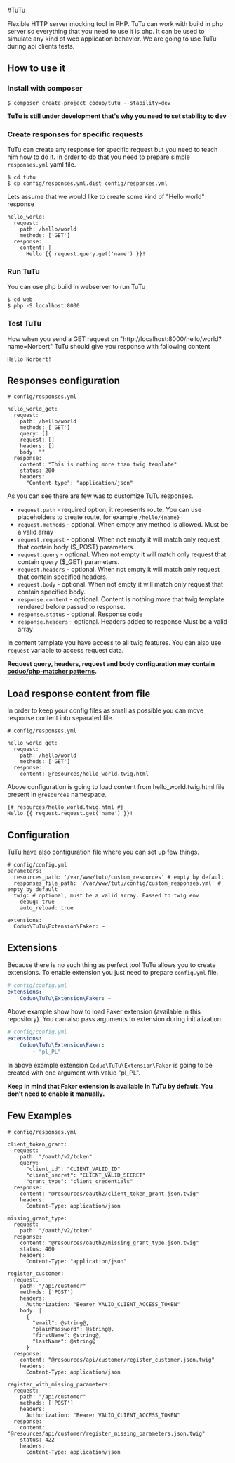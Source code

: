 #TuTu

Flexible HTTP server mocking tool in PHP. TuTu can work with build in php server so everything that you need to use it is php.
It can be used to simulate any kind of web application behavior. We are going to use TuTu during api clients tests.

## How to use it

### Install with composer

```
$ composer create-project coduo/tutu --stability=dev
```

**TuTu is still under development that's why you need to set stability to dev**

### Create responses for specific requests

TuTu can create any response for specific request but you need to teach him how to do it.
In order to do that you need to prepare simple ``responses.yml`` yaml file.

```
$ cd tutu
$ cp config/responses.yml.dist config/responses.yml
```

Lets assume that we would like to create some kind of "Hello world" response

```
hello_world:
  request:
    path: /hello/world
    methods: ['GET']
  response:
    content: |
      Hello {{ request.query.get('name') }}!
```

### Run TuTu

You can use php build in webserver to run TuTu

```
$ cd web
$ php -S localhost:8000
```

### Test TuTu

How when you send a GET request on "http://localhost:8000/hello/world?name=Norbert" TuTu should give you response
with following content

```Hello Norbert!```

## Responses configuration

```
# config/responses.yml

hello_world_get:
  request:
    path: /hello/world
    methods: ['GET']
    query: []
    request: []
    headers: []
    body: ""
  response:
    content: "This is nothing more than twig template"
    status: 200
    headers:
      "Content-type": "application/json"
```

As you can see there are few was to customize TuTu responses.

* ``request.path`` - required option, it represents route. You can use placeholders to create route, for example ``/hello/{name}``
* ``request.methods`` - optional. When empty any method is allowed. Must be a valid array
* ``request.request`` - optional. When not empty it will match only request that contain body ($_POST) parameters.
* ``request.query`` - optional. When not empty it will match only request that contain query ($_GET) parameters.
* ``request.headers`` - optional. When not empty it will match only request that contain specified headers.
* ``request.body`` - optional. When not empty it will match only request that contain specified body.
* ``response.content`` - optional. Content is nothing more that twig template rendered before passed to response.
* ``response.status`` - optional. Response code
* ``response.headers`` - optional. Headers added to response Must be a valid array

In content template you have access to all twig features. You can also use ``request`` variable to access request data.

**Request query, headers, request and body configuration may contain [coduo/php-matcher patterns](https://github.com/coduo/php-matcher#available-patterns).**

## Load response content from file

In order to keep your config files as small as possible you can move response content into separated file.

```
# config/responses.yml

hello_world_get:
  request:
    path: /hello/world
    methods: ['GET']
  response:
    content: @resources/hello_world.twig.html
```

Above configuration is going to load content from hello_world.twig.html file present in ``@resources`` namespace.

```
{# resources/hello_world.twig.html #}
Hello {{ request.request.get('name') }}!
```

## Configuration
TuTu have also configuration file where you can set up few things.
```
# config/config.yml
parameters:
  resources_path: '/var/www/tutu/custom_resources' # empty by default
  responses_file_path: '/var/www/tutu/config/custom_responses.yml' # empty by default
  twig: # optional, must be a valid array. Passed to twig env
    debug: true
    auto_reload: true

extensions:
  Coduo\TuTu\Extension\Faker: ~
```

## Extensions

Because there is no such thing as perfect tool TuTu allows you to create extensions.
To enable extension you just need to prepare ``config.yml`` file.

```yml
# config/config.yml
extensions:
    Coduo\TuTu\Extension\Faker: ~
```

Above example show how to load Faker extension (available in this repository).
You can also pass arguments to extension during initialization.

```yml
# config/config.yml
extensions:
    Coduo\TuTu\Extension\Faker:
        - "pl_PL"
```

In above example extension ``Coduo\TuTu\Extension\Faker`` is going to be created with one argument with value "pl_PL".

**Keep in mind that Faker extension is available in TuTu by default. You don't need to enable it manually.**

## Few Examples


```
# config/responses.yml

client_token_grant:
  request:
    path: "/oauth/v2/token"
    query:
      "client_id": "CLIENT_VALID_ID"
      "client_secret": "CLIENT_VALID_SECRET"
      "grant_type": "client_credentials"
  response:
    content: "@resources/oauth2/client_token_grant.json.twig"
    headers:
      Content-Type: application/json

missing_grant_type:
  request:
    path: "/oauth/v2/token"
  response:
    content: "@resources/oauth2/missing_grant_type.json.twig"
    status: 400
    headers:
      Content-Type: "application/json"

register_customer:
  request:
    path: "/api/customer"
    methods: ['POST']
    headers:
      Authorization: "Bearer VALID_CLIENT_ACCESS_TOKEN"
    body: |
      {
        "email": @string@,
        "plainPassword": @string@,
        "firstName": @string@,
        "lastName": @string@
      }
  response:
    content: "@resources/api/customer/register_customer.json.twig"
    headers:
      Content-Type: application/json

register_with_missing_parameters:
  request:
    path: "/api/customer"
    methods: ['POST']
    headers:
      Authorization: "Bearer VALID_CLIENT_ACCESS_TOKEN"
  response:
    content: "@resources/api/customer/register_missing_parameters.json.twig"
    status: 422
    headers:
      Content-Type: application/json
```
